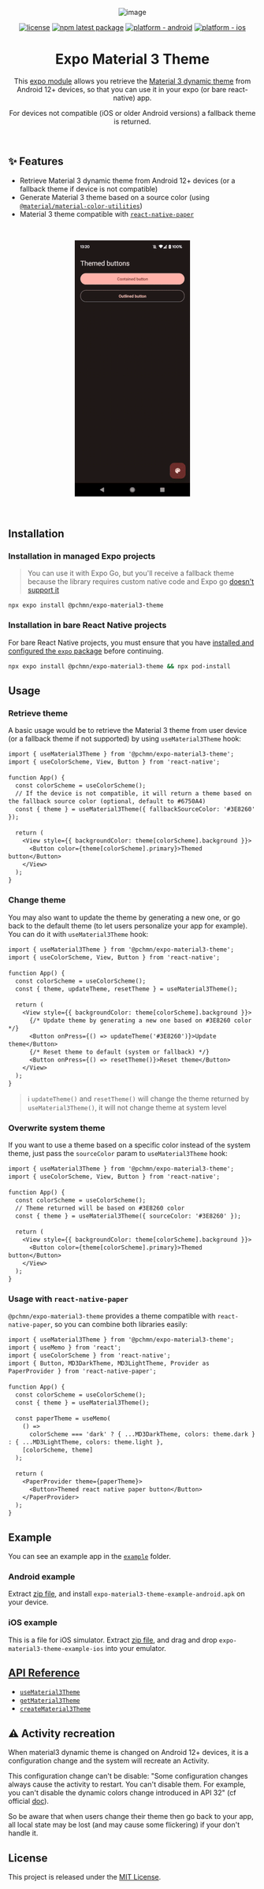 <div align="center">

![image](https://user-images.githubusercontent.com/12658241/225726041-d086724a-9bef-49e1-a21b-2a91d5a3b5e9.png)

</div>

<div align="center">

[![license](https://img.shields.io/badge/license-MIT-blue.svg)](https://github.com/pchmn/expo-material3-theme/blob/main/LICENSE)
[![npm latest package](https://img.shields.io/npm/v/@pchmn/expo-material3-theme/latest.svg)](https://www.npmjs.com/package/@pchmn/expo-material3-theme)
[![platform - android](https://img.shields.io/badge/platform-Android-3ddc84.svg?logo=android)](https://www.android.com)
[![platform - ios](https://img.shields.io/badge/platform-iOS-000.svg?logo=apple)](https://developer.apple.com/ios)

</div>

<h1 align="center">Expo Material 3 Theme</h1>

<div align="center">

This [expo module](https://docs.expo.dev/modules/overview/) allows you retrieve the [Material 3 dynamic theme](https://developer.android.com/develop/ui/views/theming/dynamic-colors) from Android 12+ devices, so that you can use it in your expo (or bare react-native) app.

For devices not compatible (iOS or older Android versions) a fallback theme is returned.

</div>

<br>

## ✨ Features

- Retrieve Material 3 dynamic theme from Android 12+ devices (or a fallback theme if device is not compatible)
- Generate Material 3 theme based on a source color (using [`@material/material-color-utilities`](https://github.com/material-foundation/material-color-utilities/tree/main/typescript))
- Material 3 theme compatible with [`react-native-paper`](https://callstack.github.io/react-native-paper/)

<br>

<div align="center">

![example-android](docs/example-android.gif)

</div>
<br>

## Installation

### Installation in managed Expo projects

> You can use it with Expo Go, but you'll receive a fallback theme because the library requires custom native code and Expo go [doesn't support it](https://docs.expo.dev/workflow/customizing/)

```
npx expo install @pchmn/expo-material3-theme
```

### Installation in bare React Native projects

For bare React Native projects, you must ensure that you have [installed and configured the `expo` package](https://docs.expo.dev/bare/installing-expo-modules/) before continuing.

```sh
npx expo install @pchmn/expo-material3-theme && npx pod-install
```

## Usage

### Retrieve theme

A basic usage would be to retrieve the Material 3 theme from user device (or a fallback theme if not supported) by using `useMaterial3Theme` hook:

```tsx
import { useMaterial3Theme } from '@pchmn/expo-material3-theme';
import { useColorScheme, View, Button } from 'react-native';

function App() {
  const colorScheme = useColorScheme();
  // If the device is not compatible, it will return a theme based on the fallback source color (optional, default to #6750A4)
  const { theme } = useMaterial3Theme({ fallbackSourceColor: '#3E8260' });

  return (
    <View style={{ backgroundColor: theme[colorScheme].background }}>
      <Button color={theme[colorScheme].primary}>Themed button</Button>
    </View>
  );
}
```

### Change theme

You may also want to update the theme by generating a new one, or go back to the default theme (to let users personalize your app for example). You can do it with `useMaterial3Theme` hook:

```tsx
import { useMaterial3Theme } from '@pchmn/expo-material3-theme';
import { useColorScheme, View, Button } from 'react-native';

function App() {
  const colorScheme = useColorScheme();
  const { theme, updateTheme, resetTheme } = useMaterial3Theme();

  return (
    <View style={{ backgroundColor: theme[colorScheme].background }}>
      {/* Update theme by generating a new one based on #3E8260 color */}
      <Button onPress={() => updateTheme('#3E8260')}>Update theme</Button>
      {/* Reset theme to default (system or fallback) */}
      <Button onPress={() => resetTheme()}>Reset theme</Button>
    </View>
  );
}
```

> ℹ️ `updateTheme()` and `resetTheme()` will change the theme returned by `useMaterial3Theme()`, it will not change theme at system level

### Overwrite system theme

If you want to use a theme based on a specific color instead of the system theme, just pass the `sourceColor` param to `useMaterial3Theme` hook:

```tsx
import { useMaterial3Theme } from '@pchmn/expo-material3-theme';
import { useColorScheme, View, Button } from 'react-native';

function App() {
  const colorScheme = useColorScheme();
  // Theme returned will be based on #3E8260 color
  const { theme } = useMaterial3Theme({ sourceColor: '#3E8260' });

  return (
    <View style={{ backgroundColor: theme[colorScheme].background }}>
      <Button color={theme[colorScheme].primary}>Themed button</Button>
    </View>
  );
}
```

### Usage with `react-native-paper`

`@pchmn/expo-material3-theme` provides a theme compatible with `react-native-paper`, so you can combine both libraries easily:

```tsx
import { useMaterial3Theme } from '@pchmn/expo-material3-theme';
import { useMemo } from 'react';
import { useColorScheme } from 'react-native';
import { Button, MD3DarkTheme, MD3LightTheme, Provider as PaperProvider } from 'react-native-paper';

function App() {
  const colorScheme = useColorScheme();
  const { theme } = useMaterial3Theme();

  const paperTheme = useMemo(
    () =>
      colorScheme === 'dark' ? { ...MD3DarkTheme, colors: theme.dark } : { ...MD3LightTheme, colors: theme.light },
    [colorScheme, theme]
  );

  return (
    <PaperProvider theme={paperTheme}>
      <Button>Themed react native paper button</Button>
    </PaperProvider>
  );
}
```

## Example

You can see an example app in the [`example`](./example/) folder.

### Android example

Extract [zip file](docs/example-apps.zip), and install `expo-material3-theme-example-android.apk` on your device.

### iOS example

This is a file for iOS simulator. Extract [zip file](docs/example-apps.zip), and drag and drop `expo-material3-theme-example-ios` into your emulator.

## [API Reference](docs/API.md)

- [`useMaterial3Theme`](docs/API.md#usematerial3theme)
- [`getMaterial3Theme`](docs/API.md#getmaterial3theme)
- [`createMaterial3Theme`](docs/API.md#creatematerial3theme)

## ⚠️ Activity recreation

When material3 dynamic theme is changed on Android 12+ devices, it is a configuration change and the system will recreate an Activity.

This configuration change can't be disable: "Some configuration changes always cause the activity to restart. You can't disable them. For example, you can't disable the dynamic colors change introduced in API 32" (cf official [doc](https://developer.android.com/guide/topics/resources/runtime-changes#restrict-activity)).

So be aware that when users change their theme then go back to your app, all local state may be lost (and may cause some flickering) if your don't handle it.

## License

This project is released under the [MIT License](https://github.com/pchmn/firebase-cli-github-action/blob/main/license).
